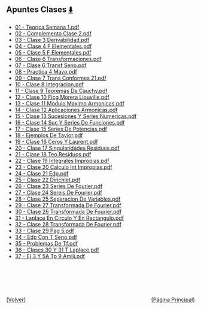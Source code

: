 
<html>
<body>
<h2>Apuntes Clases <a href="https://downgit.github.io/#/home?url=https://github.com/Apuntes-FIUBA/Apuntes-Electronica/tree/main/81 - Matemática/8105 - Analisis Matematico III A/Apuntes Clases" style="font-size:20px">  ⬇️ </a></h2>
<ul>
    <li><a href="01 - Teorica Semana 1.pdf">01 - Teorica Semana 1.pdf</a></li>
    <li><a href="02 - Complemento Clase 2.pdf">02 - Complemento Clase 2.pdf</a></li>
    <li><a href="03 - Clase 3 Derivabilidad.pdf">03 - Clase 3 Derivabilidad.pdf</a></li>
    <li><a href="04 - Clase 4 F Elementales.pdf">04 - Clase 4 F Elementales.pdf</a></li>
    <li><a href="05 - Clase 5 F Elementales.pdf">05 - Clase 5 F Elementales.pdf</a></li>
    <li><a href="06 - Clase 6 Transformaciones.pdf">06 - Clase 6 Transformaciones.pdf</a></li>
    <li><a href="07 - Clase 6 Transf Seno.pdf">07 - Clase 6 Transf Seno.pdf</a></li>
    <li><a href="08 - Practica 4 Mayo.pdf">08 - Practica 4 Mayo.pdf</a></li>
    <li><a href="09 - Clase 7 Trans Conformes 21.pdf">09 - Clase 7 Trans Conformes 21.pdf</a></li>
    <li><a href="10 - Clase 8 Integracion.pdf">10 - Clase 8 Integracion.pdf</a></li>
    <li><a href="11 - Clase 9 Teoremas De Cauchy.pdf">11 - Clase 9 Teoremas De Cauchy.pdf</a></li>
    <li><a href="12 - Clase 10 Ficg Morera Liouville.pdf">12 - Clase 10 Ficg Morera Liouville.pdf</a></li>
    <li><a href="13 - Clase 11 Modulo Maximo Armonicas.pdf">13 - Clase 11 Modulo Maximo Armonicas.pdf</a></li>
    <li><a href="14 - Clase 12 Aplicaciones Armonicas.pdf">14 - Clase 12 Aplicaciones Armonicas.pdf</a></li>
    <li><a href="15 - Clase 13 Sucesiones Y Series Numericas.pdf">15 - Clase 13 Sucesiones Y Series Numericas.pdf</a></li>
    <li><a href="16 - Clase 14 Suc Y Series De Funciones.pdf">16 - Clase 14 Suc Y Series De Funciones.pdf</a></li>
    <li><a href="17 - Clase 15 Series De Potencias.pdf">17 - Clase 15 Series De Potencias.pdf</a></li>
    <li><a href="18 - Ejemplos De Taylor.pdf">18 - Ejemplos De Taylor.pdf</a></li>
    <li><a href="19 - Clase 16 Ceros Y Laurent.pdf">19 - Clase 16 Ceros Y Laurent.pdf</a></li>
    <li><a href="20 - Clase 17 Singularidades Residuos.pdf">20 - Clase 17 Singularidades Residuos.pdf</a></li>
    <li><a href="21 - Clase 18 Teo Residuos.pdf">21 - Clase 18 Teo Residuos.pdf</a></li>
    <li><a href="22 - Clase 19 Integrales Impropias.pdf">22 - Clase 19 Integrales Impropias.pdf</a></li>
    <li><a href="23 - Clase 20 Calculo Int Impropias.pdf">23 - Clase 20 Calculo Int Impropias.pdf</a></li>
    <li><a href="24 - Clase 21 Edp.pdf">24 - Clase 21 Edp.pdf</a></li>
    <li><a href="25 - Clase 22 Dirichlet.pdf">25 - Clase 22 Dirichlet.pdf</a></li>
    <li><a href="26 - Clase 23 Series De Fourier.pdf">26 - Clase 23 Series De Fourier.pdf</a></li>
    <li><a href="27 - Clase 24 Sereis De Fourier.pdf">27 - Clase 24 Sereis De Fourier.pdf</a></li>
    <li><a href="28 - Clase 25 Separacion De Variables.pdf">28 - Clase 25 Separacion De Variables.pdf</a></li>
    <li><a href="29 - Clase 27 Transformada De Fourier.pdf">29 - Clase 27 Transformada De Fourier.pdf</a></li>
    <li><a href="30 - Clase 26 Transformada De Fourier.pdf">30 - Clase 26 Transformada De Fourier.pdf</a></li>
    <li><a href="31 - Laplace En Circulo Y En Rectangulo.pdf">31 - Laplace En Circulo Y En Rectangulo.pdf</a></li>
    <li><a href="32 - Clase 28 Transformada De Fourier.pdf">32 - Clase 28 Transformada De Fourier.pdf</a></li>
    <li><a href="33 - Clase 29 Pag 5.pdf">33 - Clase 29 Pag 5.pdf</a></li>
    <li><a href="34 - Edp Con T Seno.pdf">34 - Edp Con T Seno.pdf</a></li>
    <li><a href="35 - Problemas De Tf.pdf">35 - Problemas De Tf.pdf</a></li>
    <li><a href="36 - Clases 30 Y 31 T Laplace.pdf">36 - Clases 30 Y 31 T Laplace.pdf</a></li>
    <li><a href="37 - Ej 3 Y 5A Tp 9 Amiii.pdf">37 - Ej 3 Y 5A Tp 9 Amiii.pdf</a></li>
</ul>
</body>
</html>




<br><br><br><br><br><a href="../" style="float: left">(Volver)</a> <a href="https://apuntes-fiuba.github.io/Apuntes-Electronica" style="float: right">(Página Principal)</a>
